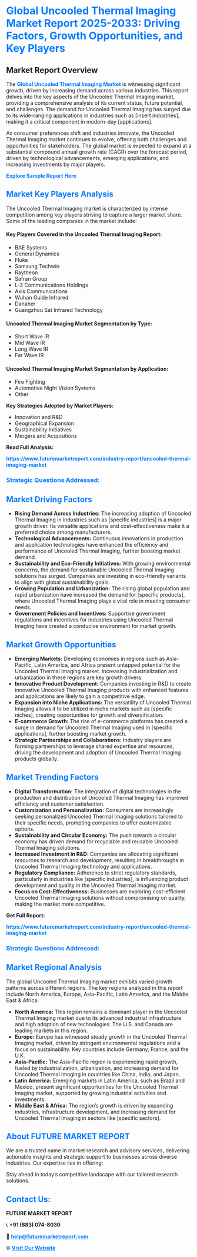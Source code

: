 <h1 style="color: #007BFF;">Global Uncooled Thermal Imaging Market Report 2025-2033: Driving Factors, Growth Opportunities, and Key Players</h1>

<section id="overview">
<h2>Market Report Overview</h2>
<p>The <a href="https://www.futuremarketreport.com/industry-report/uncooled-thermal-imaging-market" style="color: #007BFF; text-decoration: none;"><strong>Global Uncooled Thermal Imaging Market</strong></a> is witnessing significant growth, driven by increasing demand across various industries. This report delves into the key aspects of the Uncooled Thermal Imaging market, providing a comprehensive analysis of its current status, future potential, and challenges. The demand for Uncooled Thermal Imaging has surged due to its wide-ranging applications in industries such as [insert industries], making it a critical component in modern-day [applications].</p>
<p>As consumer preferences shift and industries innovate, the Uncooled Thermal Imaging market continues to evolve, offering both challenges and opportunities for stakeholders. The global market is expected to expand at a substantial compound annual growth rate (CAGR) over the forecast period, driven by technological advancements, emerging applications, and increasing investments by major players.</p>
</section>

<section id="overview">
<p><a href="https://www.futuremarketreport.com/request-sample/reportId=102171" style="color: #007BFF; text-decoration: none;"><strong>Explore Sample Report Here</strong></a></p>
</section>

<section id="key-players">
<h2 style="color: #007BFF;">Market Key Players Analysis</h2>
<p>The Uncooled Thermal Imaging market is characterized by intense competition among key players striving to capture a larger market share. Some of the leading companies in the market include:</p>
<h4>Key Players Covered in the Uncooled Thermal Imaging Report:</h4>
<ul><li>BAE Systems</li><li>General Dynamics</li><li>Fluke</li><li>Samsung Techwin</li><li>Raytheon</li><li>Safran Group</li><li>L-3 Communications Holdings</li><li>Axis Communications</li><li>Wuhan Guide Infrared</li><li>Danaher</li><li>Guangzhou Sat Infrared Technology</li></ul>
<h4>Uncooled Thermal Imaging Market Segmentation by Type:</h4>
<ul><li>Short Wave IR</li><li>Mid Wave IR</li><li>Long Wave IR</li><li>Far Wave IR</li></ul>

<h4>Uncooled Thermal Imaging Market Segmentation by Application:</h4>
<ul><li>Fire Fighting</li><li>Automotive Night Vision Systems</li><li>Other</li></ul>
<p><strong>Key Strategies Adopted by Market Players:</strong></p>
<ul>
<li>Innovation and R&D</li>
<li>Geographical Expansion</li>
<li>Sustainability Initiatives</li>
<li>Mergers and Acquisitions</li>
</ul>
</section>

<section>
<p><strong>Read Full Analysis: </strong></p><a href="https://www.futuremarketreport.com/industry-report/uncooled-thermal-imaging-market" style="color: #007BFF; text-decoration: none;"><strong>https://www.futuremarketreport.com/industry-report/uncooled-thermal-imaging-market</strong></a>
<h3 style="color: #007BFF;">Strategic Questions Addressed:</h3>
</section>

<section id="driving-factors">
<h2 style="color: #007BFF;">Market Driving Factors</h2>
<ul>
<li><strong>Rising Demand Across Industries:</strong> The increasing adoption of Uncooled Thermal Imaging in industries such as [specific industries] is a major growth driver. Its versatile applications and cost-effectiveness make it a preferred choice among manufacturers.</li>
<li><strong>Technological Advancements:</strong> Continuous innovations in production and application technologies have enhanced the efficiency and performance of Uncooled Thermal Imaging, further boosting market demand.</li>
<li><strong>Sustainability and Eco-Friendly Initiatives:</strong> With growing environmental concerns, the demand for sustainable Uncooled Thermal Imaging solutions has surged. Companies are investing in eco-friendly variants to align with global sustainability goals.</li>
<li><strong>Growing Population and Urbanization:</strong> The rising global population and rapid urbanization have increased the demand for [specific products], where Uncooled Thermal Imaging plays a vital role in meeting consumer needs.</li>
<li><strong>Government Policies and Incentives:</strong> Supportive government regulations and incentives for industries using Uncooled Thermal Imaging have created a conducive environment for market growth.</li>
</ul>
</section>

<section id="growth-opportunities">
<h2 style="color: #007BFF;">Market Growth Opportunities</h2>
<ul>
<li><strong>Emerging Markets:</strong> Developing economies in regions such as Asia-Pacific, Latin America, and Africa present untapped potential for the Uncooled Thermal Imaging market. Increasing industrialization and urbanization in these regions are key growth drivers.</li>
<li><strong>Innovative Product Development:</strong> Companies investing in R&D to create innovative Uncooled Thermal Imaging products with enhanced features and applications are likely to gain a competitive edge.</li>
<li><strong>Expansion into Niche Applications:</strong> The versatility of Uncooled Thermal Imaging allows it to be utilized in niche markets such as [specific niches], creating opportunities for growth and diversification.</li>
<li><strong>E-commerce Growth:</strong> The rise of e-commerce platforms has created a surge in demand for Uncooled Thermal Imaging used in [specific applications], further boosting market growth.</li>
<li><strong>Strategic Partnerships and Collaborations:</strong> Industry players are forming partnerships to leverage shared expertise and resources, driving the development and adoption of Uncooled Thermal Imaging products globally.</li>
</ul>
</section>

<section id="trending-factors">
<h2 style="color: #007BFF;">Market Trending Factors</h2>
<ul>
<li><strong>Digital Transformation:</strong> The integration of digital technologies in the production and distribution of Uncooled Thermal Imaging has improved efficiency and customer satisfaction.</li>
<li><strong>Customization and Personalization:</strong> Consumers are increasingly seeking personalized Uncooled Thermal Imaging solutions tailored to their specific needs, prompting companies to offer customizable options.</li>
<li><strong>Sustainability and Circular Economy:</strong> The push towards a circular economy has driven demand for recyclable and reusable Uncooled Thermal Imaging solutions.</li>
<li><strong>Increased Investment in R&D:</strong> Companies are allocating significant resources to research and development, resulting in breakthroughs in Uncooled Thermal Imaging technology and applications.</li>
<li><strong>Regulatory Compliance:</strong> Adherence to strict regulatory standards, particularly in industries like [specific industries], is influencing product development and quality in the Uncooled Thermal Imaging market.</li>
<li><strong>Focus on Cost-Effectiveness:</strong> Businesses are exploring cost-efficient Uncooled Thermal Imaging solutions without compromising on quality, making the market more competitive.</li>
</ul>
</section>

<section>
<p><strong>Get Full Report: </strong></p><a href="https://www.futuremarketreport.com/industry-report/uncooled-thermal-imaging-market" style="color: #007BFF; text-decoration: none;"><strong>https://www.futuremarketreport.com/industry-report/uncooled-thermal-imaging-market</strong></a>
<h3 style="color: #007BFF;">Strategic Questions Addressed:</h3>
</section>


<section id="regional-analysis">
<h2 style="color: #007BFF;">Market Regional Analysis</h2>
<p>The global Uncooled Thermal Imaging market exhibits varied growth patterns across different regions. The key regions analyzed in this report include North America, Europe, Asia-Pacific, Latin America, and the Middle East & Africa:</p>
<ul>
<li><strong>North America:</strong> This region remains a dominant player in the Uncooled Thermal Imaging market due to its advanced industrial infrastructure and high adoption of new technologies. The U.S. and Canada are leading markets in this region.</li>
<li><strong>Europe:</strong> Europe has witnessed steady growth in the Uncooled Thermal Imaging market, driven by stringent environmental regulations and a focus on sustainability. Key countries include Germany, France, and the U.K.</li>
<li><strong>Asia-Pacific:</strong> The Asia-Pacific region is experiencing rapid growth, fueled by industrialization, urbanization, and increasing demand for Uncooled Thermal Imaging in countries like China, India, and Japan.</li>
<li><strong>Latin America:</strong> Emerging markets in Latin America, such as Brazil and Mexico, present significant opportunities for the Uncooled Thermal Imaging market, supported by growing industrial activities and investments.</li>
<li><strong>Middle East & Africa:</strong> The region’s growth is driven by expanding industries, infrastructure development, and increasing demand for Uncooled Thermal Imaging in sectors like [specific sectors].</li>
</ul>
</section>

<footer>
<h2 style="color: #007BFF;">About FUTURE MARKET REPORT</h2>
<p>We are a trusted name in market research and advisory services, delivering actionable insights and strategic support to businesses across diverse industries. Our expertise lies in offering:</p>

<p>Stay ahead in today’s competitive landscape with our tailored research solutions.</p>

<h2 style="color: #007BFF;">Contact Us:</h2>
<p><strong>FUTURE MARKET REPORT</strong></p>
<p>📞 <strong>+91 (883) 074-8030</strong></p>
<p>📧 <strong><a href="mailto:help@futuremarketreport.com" style="color: #007BFF;">help@futuremarketreport.com</a></strong></p>
<p>🌐 <strong><a href="https://www.futuremarketreport.com/" style="color: #007BFF;">Visit Our Website</a></strong></p>
</footer>
